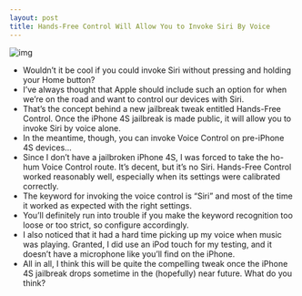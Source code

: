 ```yaml
---
layout: post
title: Hands-Free Control Will Allow You to Invoke Siri By Voice
---
```

![img](http://media.idownloadblog.com/wp-content/uploads/2011/11/Hands-Free-Control.png)
* Wouldn’t it be cool if you could invoke Siri without pressing and holding your Home button?
* I’ve always thought that Apple should include such an option for when we’re on the road and want to control our devices with Siri.
* That’s the concept behind a new jailbreak tweak entitled Hands-Free Control. Once the iPhone 4S jailbreak is made public, it will allow you to invoke Siri by voice alone.
* In the meantime, though, you can invoke Voice Control on pre-iPhone 4S devices…
* Since I don’t have a jailbroken iPhone 4S, I was forced to take the ho-hum Voice Control route. It’s decent, but it’s no Siri. Hands-Free Control worked reasonably well, especially when its settings were calibrated correctly.
* The keyword for invoking the voice control is “Siri” and most of the time it worked as expected with the right settings.
* You’ll definitely run into trouble if you make the keyword recognition too loose or too strict, so configure accordingly.
* I also noticed that it had a hard time picking up my voice when music was playing. Granted, I did use an iPod touch for my testing, and it doesn’t have a microphone like you’ll find on the iPhone.
* All in all, I think this will be quite the compelling tweak once the iPhone 4S jailbreak drops sometime in the (hopefully) near future. What do you think?

